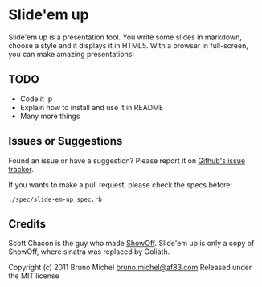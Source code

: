 Slide'em up
===========

Slide'em up is a presentation tool. You write some slides in markdown, choose
a style and it displays it in HTML5. With a browser in full-screen, you can
make amazing presentations!

TODO
----

* Code it :p
* Explain how to install and use it in README
* Many more things


Issues or Suggestions
---------------------

Found an issue or have a suggestion? Please report it on
[Github's issue tracker](http://github.com/nono/slide-em-up/issues).

If you wants to make a pull request, please check the specs before:

    ./spec/slide-em-up_spec.rb


Credits
-------

Scott Chacon is the guy who made [ShowOff](https://github.com/schacon/showoff).
Slide'em up is only a copy of ShowOff, where sinatra was replaced by Goliath.

Copyright (c) 2011 Bruno Michel <bruno.michel@af83.com>
Released under the MIT license
